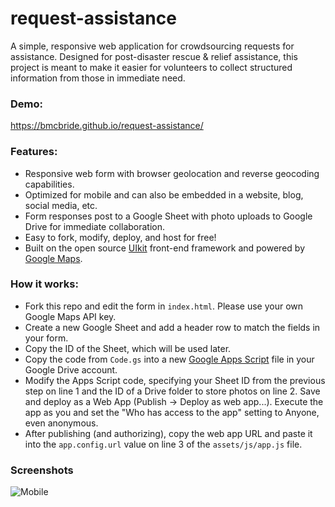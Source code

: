request-assistance
========
A simple, responsive web application for crowdsourcing requests for assistance. Designed for post-disaster rescue & relief assistance, this project is meant to make it easier for volunteers to collect structured information from those in immediate need.

### Demo:
https://bmcbride.github.io/request-assistance/

### Features:
* Responsive web form with browser geolocation and reverse geocoding capabilities.
* Optimized for mobile and can also be embedded in a website, blog, social media, etc.
* Form responses post to a Google Sheet with photo uploads to Google Drive for immediate collaboration.
* Easy to fork, modify, deploy, and host for free!
* Built on the open source [UIkit](https://getuikit.com/) front-end framework and powered by [Google Maps](https://developers.google.com/maps/).

### How it works:
* Fork this repo and edit the form in `index.html`. Please use your own Google Maps API key.
* Create a new Google Sheet and add a header row to match the fields in your form.
* Copy the ID of the Sheet, which will be used later.
* Copy the code from `Code.gs` into a new [Google Apps Script](https://developers.google.com/apps-script/) file in your Google Drive account.
* Modify the Apps Script code, specifying your Sheet ID from the previous step on line 1 and the ID of a Drive folder to store photos on line 2. Save and deploy as a Web App (Publish -> Deploy as web app...). Execute the app as you and set the "Who has access to the app" setting to Anyone, even anonymous.
* After publishing (and authorizing), copy the web app URL and paste it into the `app.config.url` value on line 3 of the `assets/js/app.js` file.

### Screenshots
![Mobile](https://bmcbride.github.io/request-assistance/screenshots.png)
